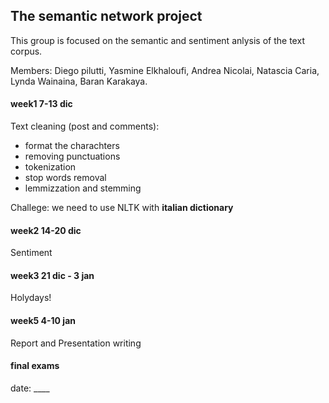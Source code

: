 ## The semantic network project

This group is focused on the semantic and sentiment anlysis of the text corpus.

Members: 
Diego pilutti, Yasmine Elkhaloufi, Andrea Nicolai, Natascia Caria, Lynda Wainaina, Baran Karakaya.


#### week1 7-13 dic
Text cleaning (post and comments):
- format the charachters
- removing punctuations
- tokenization
- stop words removal
- lemmizzation and stemming 

Challege: we need to use NLTK with **italian dictionary**

#### week2 14-20 dic
Sentiment 

#### week3 21 dic - 3 jan
Holydays!

#### week5 4-10 jan
Report and Presentation writing  

#### final exams
date: ____
